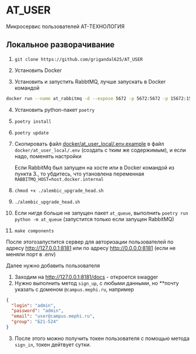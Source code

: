 # AT_USER
Микросервис пользователей AT-ТЕХНОЛОГИЯ

## Локальное разворачивание

1. `git clone https://github.com/grigandal625/AT_USER`

2. Установить Docker
3. Установить и запустить RabbtMQ, лучше запускать в Docker командой 
      
```bash
docker run --name at_rabbitmq -d --expose 5672 -p 5672:5672 -p 15672:15672 rabbitmq:management
```

4. Установить python-пакет `poetry`
5. `poetry install`
6. `poetry update`
7. Скопировать файл [docker/at_user_local/.env.example](./docker/at_user_local/.env.example) в файл `docker/at_user_local/.env` (создать с тким же содержимым), и если надо, поменять настройки

    Если RabbitMq был запущен на хосте или в Docker командой из пункта 3., то убдитесь, что утановлена переменная `RABBITMQ_HOST=host.docker.internal`

8. `chmod +x ./alembic_upgrade_head.sh`
9.  `./alembic_upgrade_head.sh`
10. Если нигде больше не запущен пакет `at_queue`, выполнить `poetry run python -m at_queue` (запустится только если запущен RabbitMQ)
11. `make components`

После этогозапустится сервер для авторизации пользователей по адресу http://127.0.0.1:8181 или по адресу http://0.0.0.0:8181 (если не меняли порт в .env)

Далее нужно добавить пользователя

1. Заходим на http://127.0.0.1:8181/docs - откроется swagger
2. Нужно выполнить метод `sign_up`, с любыми данными, но **почту указать с доменом `@campus.mephi.ru`, например

```json
{
  "login": "admin",
  "password": "admin",
  "email": "user@campus.mephi.ru",
  "group": "Б21-524"
}
```

3. После этого можно получить токен пользователя с помощью метода `sign_in`, токен дейтвует сутки.